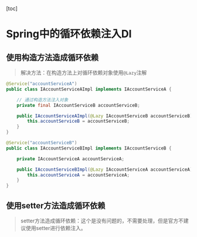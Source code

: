 [toc]

# Spring中的循环依赖注入DI

## 使用构造方法造成循环依赖

> 解决方法：在构造方法上对循环依赖对象使用`@Lazy`注解

```java
@Service("accountServiceA")
public class IAccountServiceAImpl implements IAccountServiceA {

    // 通过构造方法注入对象
    private final IAccountServiceB accountServiceB;

    public IAccountServiceAImpl(@Lazy IAccountServiceB accountServiceB) {
        this.accountServiceB = accountServiceB;
    }
}
```

```java
@Service("accountServiceB")
public class IAccountServiceBImpl implements IAccountServiceB {

    private IAccountServiceA accountServiceA;

    public IAccountServiceBImpl(@Lazy IAccountServiceA accountServiceA) {
        this.accountServiceA = accountServiceA;
    }
}
```

##  使用setter方法造成循环依赖

> setter方法造成循环依赖：这个是没有问题的，不需要处理，但是官方不建议使用setter进行依赖注入。